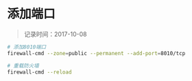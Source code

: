# 添加端口
> 记录时间：2017-10-08

```bash
# 添加8010端口
firewall-cmd --zone=public --permanent --add-port=8010/tcp

# 重载防火墙
firewall-cmd --reload
```